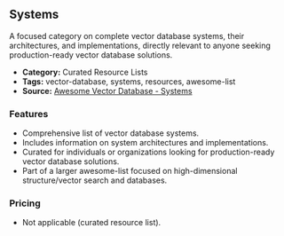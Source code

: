 ## Systems

A focused category on complete vector database systems, their architectures, and implementations, directly relevant to anyone seeking production-ready vector database solutions.

- **Category:** Curated Resource Lists
- **Tags:** vector-database, systems, resources, awesome-list
- **Source:** [Awesome Vector Database - Systems](https://awesome.ecosyste.ms/lists/dangkhoasdc/awesome-vector-database#category-Systems)

### Features
- Comprehensive list of vector database systems.
- Includes information on system architectures and implementations.
- Curated for individuals or organizations looking for production-ready vector database solutions.
- Part of a larger awesome-list focused on high-dimensional structure/vector search and databases.

### Pricing
- Not applicable (curated resource list).

